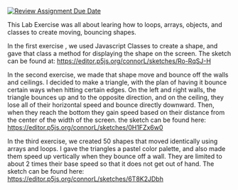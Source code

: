 [![Review Assignment Due Date](https://classroom.github.com/assets/deadline-readme-button-24ddc0f5d75046c5622901739e7c5dd533143b0c8e959d652212380cedb1ea36.svg)](https://classroom.github.com/a/TWlTufW5)

This Lab Exercise was all about learing how to loops, arrays, objects, and classes to create moving, bouncing shapes.

In the first exercise , we used Javascript Classes to create a shape, and gave that class a method for displaying the shape on the screen. The sketch can be found at: https://editor.p5js.org/connorL/sketches/Ro-RqSJ-H

In the second exercise, we made that shape move and bounce off the walls and ceilings. I decided to make a triangle, with the plan of having it bounce certain ways when hitting certain edges. On the left and right walls, the triangle bounces up and to the opposite direction, and on the ceiling, they lose all of their horizontal speed and bounce directly downward. Then, when they reach the bottom they gain speed based on their distance from the center of the width of the screen. the sketch can be found here: https://editor.p5js.org/connorL/sketches/0H1FZx6w0

In the third exercise, we created 50 shapes that moved identically using arrays and loops. I gave the triangles a pastel color palette, and also made them speed up vertically when they bounce off a wall. They are limited to about 2 times their base speed so that it does not get out of hand. The sketch can be found here: https://editor.p5js.org/connorL/sketches/6T8K2JDbh
